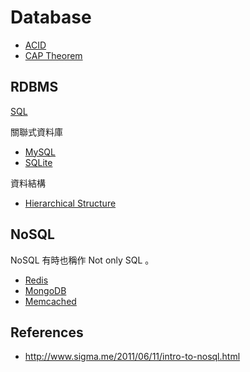 Database
========

* [ACID](acid.md)
* [CAP Theorem](cap.md)

RDBMS
-----

[SQL](rdbms/sql.md)

關聯式資料庫

* [MySQL](rdbms/mysql/mysql.md)
* [SQLite](rdbms/sqlite/sqlite.md)

資料結構

* [Hierarchical Structure](rdbms/hierarchical-structure.md)

NoSQL
-----

NoSQL 有時也稱作 Not only SQL 。

* [Redis](nosql/redis/redis.md)
* [MongoDB](nosql/mongo/mongo.md)
* [Memcached](nosql/memcached/memcached.md)

References
----------

* http://www.sigma.me/2011/06/11/intro-to-nosql.html

